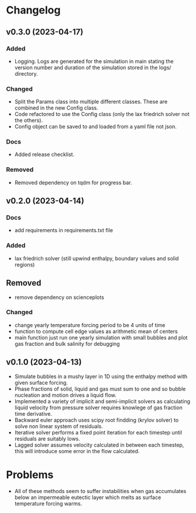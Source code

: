 # Changelog

## v0.3.0 (2023-04-17) ##

### Added ###

- Logging. Logs are generated for the simulation in main stating the version
number and duration of the simulation stored in the logs/ directory.

### Changed ###

- Split the Params class into multiple different classes. These are combined
in the new Config class. 
- Code refactored to use the Config class (only the lax friedrich solver not
the others).
- Config object can be saved to and loaded from a yaml file not json.

### Docs ###

- Added release checklist.

### Removed ###

- Removed dependency on tqdm for progress bar.

## v0.2.0 (2023-04-14) ##

### Docs ###

- add requirements in requirements.txt file

### Added ###

- lax friedrich solver (still upwind enthalpy, boundary values and solid regions)

## Removed ##

- remove dependency on scienceplots

### Changed ###

- change yearly temperature forcing period to be 4 units of time
- function to compute cell edge values as arithmetic mean of centers
- main function just run one yearly simulation with small bubbles and plot gas fraction and bulk salinity for debugging

## v0.1.0 (2023-04-13)

- Simulate bubbles in a mushy layer in 1D using the enthalpy method with given surface forcing.
- Phase fractions of solid, liquid and gas must sum to one and so bubble nucleation and motion drives a liquid flow.
- Implemented a variety of implicit and semi-implicit solvers as calculating liquid velocity from pressure solver requires knowlege of gas fraction time derivative.
- Backward euler approach uses scipy root findding (krylov solver) to solve non linear system of residuals.
- Iterative solver performs a fixed point iteration for each timestep until residuals are suitably lows.
- Lagged solver assumes velocity calculated in between each timestep, this will introduce some error in the flow calculated.

# Problems

- All of these methods seem to suffer instabilities when gas accumulates below an impermeable eutectic layer which melts as surface temperature forcing warms.
